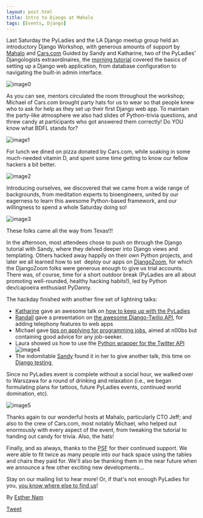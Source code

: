```yaml
---
layout: post.html
title: Intro to Django at Mahalo
tags: [Events, Django]
---
```


Last Saturday the PyLadies and the LA Django meetup group held an introductory Django Workshop, with generous amounts of support by [Mahalo](http://mahalo.com) and [Cars.com](http://cars.com) Guided by Sandy and Katharine, two of the PyLadies' Djangologists extraordinaires, the [morning tutorial](http://bit.ly/qMcEAT) covered the basics of setting up a Django web application, from database configuration to navigating the built-in admin interface.

![image0](https://lh5.googleusercontent.com/-jwfDhFCirdw/Tix8O3YN4bI/AAAAAAAAAJc/x-BaLQXdDW0/s400/IMG_1722.JPG)

As you can see, mentors circulated the room throughout the workshop; Michael of Cars.com brought party hats for us to wear so that people knew who to ask for help as they set up their first Django web app. To maintain the party-like atmosphere we also had slides of Python-trivia questions, and threw candy at participants who got answered them correctly! Do YOU know what BDFL stands for?

![image1](https://lh4.googleusercontent.com/-Wl5FHhRp2oQ/Tix8dxlglOI/AAAAAAAAAJc/ZiprFKY2Kl0/s400/IMG_2599.JPG)

For lunch we dined on pizza donated by Cars.com, while soaking in some much-needed vitamin D, and spent some time getting to know our fellow hackers a bit better.

![image2](https://lh3.googleusercontent.com/-nLB8fJkkAZs/Tix8e8CfjTI/AAAAAAAAAJc/fEK_Uri-75A/s400/IMG_2600.JPG)

Introducing ourselves, we discovered that we came from a wide range of backgrounds, from meditation experts to bioengineers, united by our eagerness to learn this awesome Python-based framework, and our willingness to spend a whole Saturday doing so!

![image3](https://lh4.googleusercontent.com/-iwv_8Lg5IpY/Tix8XemK_KI/AAAAAAAAAJc/bD_XsnAWiVk/s400/IMG_2580.JPG)

These folks came all the way from Texas!!!

In the afternoon, most attendees chose to push on through the Django tutorial with Sandy, where they delved deeper into Django views and templating. Others hacked away happily on their own Python projects, and later we all learned how to set  deploy our apps on [DjangoZoom](http://djangozoom.com), for which the DjangoZoom folks were generous enough to give us trial accounts. There was, of course, time for a short outdoor break (PyLadies are all about promoting well-rounded, healthy hacking habits!), led by Python dev/capoeira enthusiast PyDanny.

The hackday finished with another fine set of lightning talks:

-   [Katharine](https://twitter.com/kjam) gave an awesome talk on [how to keep up with the PyLadies](http://kjamistan.tumblr.com/post/7985900943/how-to-keep-up-with-the-pyladies)
-   [Randall](https://twitter.com/rdegges) gave a presentation on [the awesome Django-Twilio API](http://www.slideshare.net/rdegges/intro-to-telephony-in-django), for adding telephony features to web apps
-   Michael gave [tips on applying for programming jobs](http://prezi.com/s82pxzuuvpsa/how-to-get-hired-as-a-new-developer/), aimed at n00bs but containing good advice for any job-seeker.
-   Laura showed us how to use the [Python wrapper for the Twitter API](http://www.slideshare.net/rogueveda/whats-in-a-tweet?from=share_email_login3) ![image4](https://lh6.googleusercontent.com/-n4l5e6yMgk0/Tix8k5zilkI/AAAAAAAAAJk/c7gdwQzkKzc/s400/IMG_2612.JPG)
-   The indomitable [Sandy](https://twitter.com/sandymahalo) found it in her to give another talk, this time on [Django testing ](https://docs.google.com/present/edit?id=0AVthC0Z3iw8DZGRrdnFzeGdfMmNxd2d3emd2&hl=en_US)

Since no PyLadies event is complete without a social hour, we walked over to Warszawa for a round of drinking and relaxation (i.e., we began formulating plans for tattoos, future PyLadies events, continued world domination, etc).

![image5](https://lh6.googleusercontent.com/-FzxISA0yGeM/Tix8nwLWQ2I/AAAAAAAAAJc/ENfJxdr4Bqk/s400/IMG_2622.JPG)

Thanks again to our wonderful hosts at Mahalo, particularly CTO Jeff; and also to the crew of Cars.com, most notably Michael, who helped out enormously with every aspect of the event, from tweaking the tutorial to handing out candy for trivia. Also, the hats!

Finally, and as always, thanks to the [PSF](http://python.org/psf) for their continued support. We were able to fit twice as many people into our hack space using the tables and chairs they paid for. We'll also be thanking them in the near future when we announce a few other exciting new developments...

Stay on our mailing list to hear more! Or, if that's not enough PyLadies for you, [you know where else to find us](http://kjamistan.tumblr.com/post/7985900943/how-to-keep-up-with-the-pyladies)!

By [Esther Nam](https://twitter.com/estherbester "Estherbester | Twitter")

[Tweet](https://twitter.com/share)